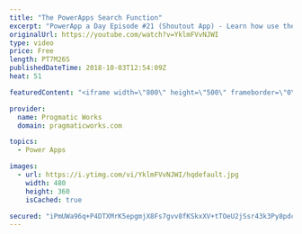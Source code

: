 ```yaml
---
title: "The PowerApps Search Function"
excerpt: "PowerApp a Day Episode #21 (Shoutout App) - Learn how use the Search function to run a query against a data source to pull only selective data.   Pragmatic Works Training : https://pragmaticworks.com/training/on-demand-training  Delegatable sources and commands: https://docs.microsoft.com/en-us/powerapps/maker/canvas-apps/delegation-list"
originalUrl: https://youtube.com/watch?v=YklmFVvNJWI
type: video
price: Free
length: PT7M26S
publishedDateTime: 2018-10-03T12:54:09Z
heat: 51

featuredContent: "<iframe width=\"800\" height=\"500\" frameborder=\"0\" src=\"https://www.youtube.com/embed/YklmFVvNJWI\" allow=\"accelerometer; autoplay; encrypted-media; gyroscope; picture-in-picture\" allowfullscreen></iframe>"

provider:
  name: Progmatic Works
  domain: pragmaticworks.com

topics:
  - Power Apps

images:
  - url: https://i.ytimg.com/vi/YklmFVvNJWI/hqdefault.jpg
    width: 480
    height: 360
    isCached: true

secured: "iPmUWa96q+P4DTXMrK5epgmjX8Fs7gvv8fKSkxXV+tTOeU2jSsr43k3Py8pdcpspw2+xoIGUvHEAjEjcBCM3pEKSZ6UY/V0HsobdERd7oN8nsmnf9zn89g1jb901d//KZ+MBGd1cGvXH8W+5ZxVI/OAy24Y7T3Wk8ea+CClrNhbtJkaDaUyFMTU2ZN6n590aFsGH0UFflOTLQ65nSafRlre+spPDN9NxaM1x2y3D/U8WagUdR75+3cdFGMQ//Y3KXtESNW2+z8odMrNm3J2BUZTAbW5pwcZ042Jo9poTqY/CKh2VqrD3rJop0HM2OFtsbLS1ph8xqbvHZAfuUlmqHXE/I4rTbiJ6JTRpLXfsF8VmkqjrJ+9tBRk+Wznf3pPnhKXk1jU35ePD8tTjXAhdxHqNsGlCm4eW/6S9whgNluc=;nbqbF07fk20gvEkTur8Iww=="
---
```


